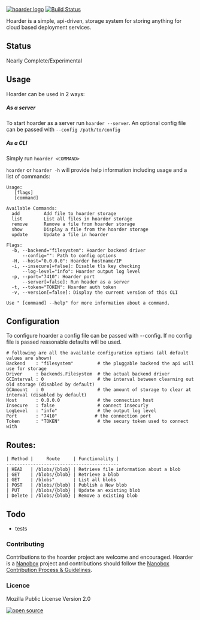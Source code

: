 [![hoarder logo](http://nano-assets.gopagoda.io/readme-headers/hoarder.png)](http://nanobox.io/open-source#hoarder)
[![Build Status](https://travis-ci.org/nanopack/hoarder.svg)](https://travis-ci.org/nanopack/hoarder)

Hoarder is a simple, api-driven, storage system for storing anything for cloud
based deployment services.

## Status

Nearly Complete/Experimental

## Usage

Hoarder can be used in 2 ways:

##### As a server
To start hoarder as a server run `hoarder --server`. An optional config file can
be passed with `--config /path/to/config`

##### As a CLI
Simply run `hoarder <COMMAND>`

`hoarder` or `hoarder -h` will provide help information including usage and a
list of commands:

```
Usage:
   [flags]
   [command]

Available Commands:
  add         Add file to hoarder storage
  list        List all files in hoarder storage
  remove      Remove a file from hoarder storage
  show        Display a file from the hoarder storage
  update      Update a file in hoarder

Flags:
  -b, --backend="filesystem": Hoarder backend driver
      --config="": Path to config options
  -H, --host="0.0.0.0": Hoarder hostname/IP
  -i, --insecure[=false]: Disable tls key checking
      --log-level="info": Hoarder output log level
  -p, --port="7410": Hoarder port
      --server[=false]: Run hoader as a server
  -t, --token="TOKEN": Hoarder auth token
  -v, --version[=false]: Display the current version of this CLI

Use " [command] --help" for more information about a command.
```

## Configuration

To configure hoarder a config file can be passed with --config. If no config file
is passed reasonable defaults will be used.

```
# following are all the available configuration options (all default values are shown)
Backend    : "filesystem"         # the pluggable backend the api will use for storage
Driver     : backends.Filesystem  # the actual backend driver
GCInterval : 0                    # the interval between clearning out old storage (disabled by default)
GCAmount   : 0                    # the amount of storage to clear at interval (disabled by default)
Host       : 0.0.0.0              # the connection host
Insecure   : false                # connect insecurly
LogLevel   : "info"               # the output log level
Port       : "7410"              # the connection port
Token      : "TOKEN"              # the secury token used to connect with
```

## Routes:

```
| Method |     Route     | Functionality |
------------------------------------------
| HEAD   | /blobs/{blob} | Retrieve file information about a blob
| GET    | /blobs/{blob} | Retrieve a blob
| GET    | /blobs"       | List all blobs
| POST   | /blobs/{blob} | Publish a New blob
| PUT    | /blobs/{blob} | Update an existing blob
| Delete | /blobs/{blob} | Remove a existing blob
```

## Todo

- tests

### Contributing

Contributions to the hoarder project are welcome and encouraged. Hoarder is a [Nanobox](https://nanobox.io) project and contributions should follow the [Nanobox Contribution Process & Guidelines](https://docs.nanobox.io/contributing/).

### Licence

Mozilla Public License Version 2.0

[![open source](http://nano-assets.gopagoda.io/open-src/nanobox-open-src.png)](http://nanobox.io/open-source)
